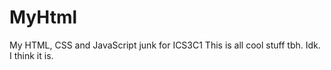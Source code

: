 # MyHtml
My HTML, CSS and JavaScript junk for ICS3C1
This is all cool stuff tbh. Idk. I think it is.
